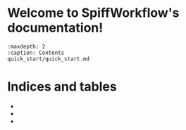 Welcome to SpiffWorkflow's documentation!
=======================================

```{toctree}
:maxdepth: 2
:caption: Contents
quick_start/quick_start.md
```


Indices and tables
==================

* [](genindex)
* [](modindex)
* [](search)
